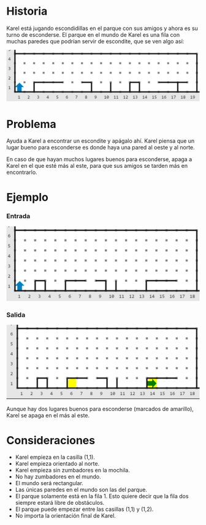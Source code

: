 # Historia

Karel está jugando escondidillas en el parque con sus amigos
y ahora es su turno de esconderse. El parque
en el mundo de Karel es una fila con muchas paredes
que podrían servir de escondite, que se ven algo así:

![Ejemplo de parque](park.png)

# Problema

Ayuda a Karel a encontrar un escondite y apágalo ahí.
Karel piensa que un lugar bueno para esconderse es donde
haya una pared al oeste y al norte.

En caso de que hayan muchos lugares buenos para
esconderse, apaga a Karel en el que esté más al este,
para que sus amigos se tarden más en encontrarlo.

# Ejemplo

### Entrada

![Ejemplo de entrada](input.png)

### Salida

![Ejemplo de salida](output.png)

Aunque hay dos lugares buenos para esconderse
(marcados de amarillo), Karel se apaga en el más al
este.

# Consideraciones

* Karel empieza en la casilla (1,1).
* Karel empieza orientado al norte.
* Karel empieza sin zumbadores en la mochila.
* No hay zumbadores en el mundo.
* El mundo será rectangular.
* Las únicas paredes en el mundo son las del parque.
* El parque solamente está en la fila 1. Esto quiere decir que la fila dos siempre estará libre de obstáculos.
* El parque puede empezar entre las casillas (1,1) y (1,2).
* No importa la orientación final de Karel.

